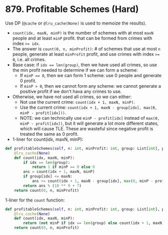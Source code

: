# 879. Profitable Schemes (Hard)

Use DP (`@cache` or `@lru_cache(None)` is used to memoize the results).
-   `count(idx, maxN, minP)` is the number of schemes with at most `maxN` people and at least `minP` profit.
    that can be formed from crimes with index `>= idx`.
-   The answer is `count(0, n, minProfit)`: # of schemes that use at most `n` people, generate at least `minProfit` profit, and use crimes with index `>= 0`, i.e. all crimes.
-   Base case: if `idx == len(group)`, then we have used all crimes, so use the min profit needed to determine if we can form a scheme:
    +   If `minP == 0`, then we can form 1 scheme: use 0 people and generate 0 profit.
    +   If `minP > 0`, then we cannot form any scheme: we cannot generate a positive profit if we don't hava any crimes to use.
-   Otherwise, we have not used all crimes, so we can either:
    +   Not use the current crime: `count(idx + 1, maxN, minP)`.
    +   Use the current crime: `count(idx + 1, maxN - group[idx], max(0, minP - profit[idx]))`.
    +   NOTE: we can technically use `minP - profit[idx]` instead of `max(0, minP - profit[idx])`, but it will generate a lot more different states, which will cause TLE. These are wasteful since negative profit is treated the same as 0 profit.
-   1-liner for count(idx, maxN, minP):
    

```python
def profitableSchemes(self, n: int, minProfit: int, group: List[int], profit: List[int]) -> int:    
    @lru_cache(None)
    def count(idx, maxN, minP):
        if idx == len(group):
            return 1 if minP == 0 else 0
        ans = count(idx + 1, maxN, minP)
        if group[idx] <= maxN:
            ans += count(idx + 1, maxN - group[idx], max(0, minP - profit[idx]))
        return ans % (10 ** 9 + 7)
    return count(0, n, minProfit)
```

1-liner for the `count` function:

```python
def profitableSchemes(self, n: int, minProfit: int, group: List[int], profit: List[int]) -> int:    
    @lru_cache(None)
    def count(idx, maxN, minP):
        return (not minP if idx == len(group) else count(idx + 1, maxN, minP) + (count(idx + 1, maxN - group[idx], max(0, minP - profit[idx])) if group[idx] <= maxN else 0)) % (10 ** 9 + 7)
    return count(0, n, minProfit)
```

